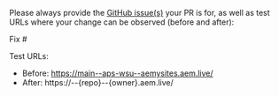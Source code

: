 Please always provide the [GitHub issue(s)](../issues) your PR is for, as well as test URLs where your change can be observed (before and after):

Fix #<gh-issue-id>

Test URLs:
- Before: https://main--aps-wsu--aemysites.aem.live/
- After: https://<branch>--{repo}--{owner}.aem.live/
